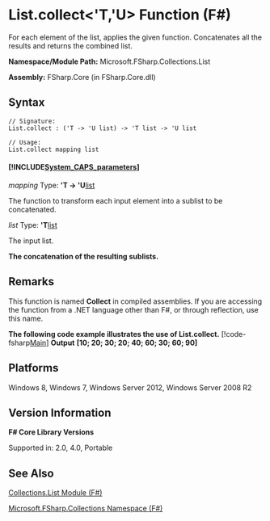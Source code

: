 # List.collect<'T,'U> Function (F#)

For each element of the list, applies the given function. Concatenates all the results and returns the combined list.

**Namespace/Module Path:** Microsoft.FSharp.Collections.List

**Assembly:** FSharp.Core (in FSharp.Core.dll)


## Syntax

```
// Signature:
List.collect : ('T -> 'U list) -> 'T list -> 'U list

// Usage:
List.collect mapping list
```

#### [!INCLUDE[System_CAPS_parameters](//System/Token/System_CAPS_parameters_md.md)]
*mapping*
Type: **'T -&gt; 'U**[list](http://msdn.microsoft.com/en-us/library/c627b668-477b-4409-91ed-06d7f1b3e4a7)


The function to transform each input element into a sublist to be concatenated.


*list*
Type: **'T**[list](http://msdn.microsoft.com/en-us/library/c627b668-477b-4409-91ed-06d7f1b3e4a7)


The input list.



**The concatenation of the resulting sublists.**
## Remarks
This function is named **Collect** in compiled assemblies. If you are accessing the function from a .NET language other than F#, or through reflection, use this name.

**The following code example illustrates the use of List.collect.**
[!code-fsharp[Main](snippets/fslists/snippet42.fs)]
**Output**
**[10; 20; 30; 20; 40; 60; 30; 60; 90]**
## Platforms
Windows 8, Windows 7, Windows Server 2012, Windows Server 2008 R2


## Version Information
**F# Core Library Versions**

Supported in: 2.0, 4.0, Portable




## See Also
[Collections.List Module &#40;F&#35;&#41;](Collections.List+Module+%28FSharp%29.md)

[Microsoft.FSharp.Collections Namespace &#40;F&#35;&#41;](Microsoft.FSharp.Collections+Namespace+%28FSharp%29.md)


